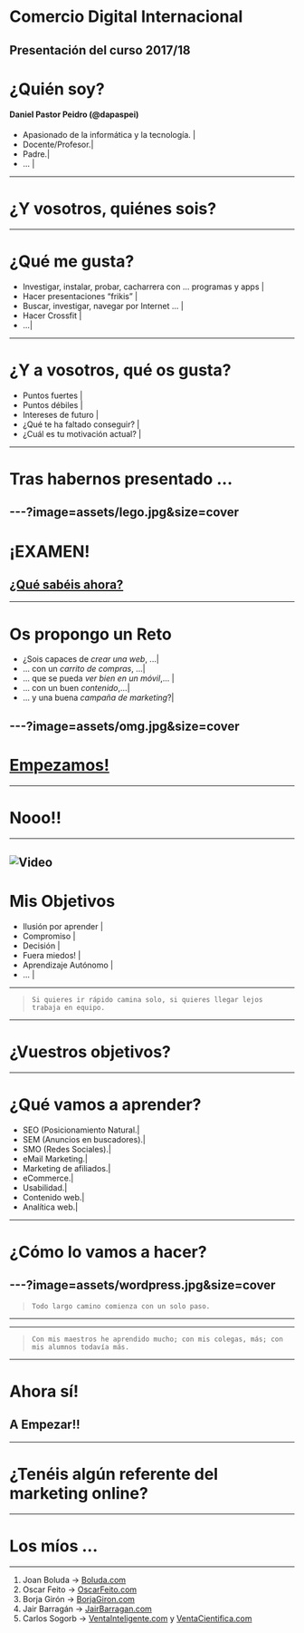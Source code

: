 # Comercio Digital Internacional 
Presentación del curso 2017/18 
---
# ¿Quién soy?
#### Daniel Pastor Peidro (@dapaspei)

- Apasionado de la informática y la tecnología. |
- Docente/Profesor.|
- Padre.|
- … |

---
# ¿Y vosotros, quiénes sois?
---
# ¿Qué me gusta?

- Investigar, instalar, probar, cacharrera con ... programas y apps |
- Hacer presentaciones “frikis” |
- Buscar, investigar, navegar por Internet ... |
- Hacer Crossfit |
- ...|

---
# ¿Y a vosotros, qué os gusta?
- Puntos fuertes |
- Puntos débiles |
- Intereses de futuro |
- ¿Qué te ha faltado conseguir? |
- ¿Cuál es tu motivación actual? |  

--- 
# Tras habernos presentado ...
---?image=assets/lego.jpg&size=cover
---
# ¡EXAMEN!
## [¿Qué sabéis ahora?](https://socrative.com)
---
# Os propongo un Reto
- ¿Sois capaces de *crear una web*, ...|
- ... con un *carrito de compras*, ...|
- ... que se pueda *ver bien en un móvil*,... |
- ... con un buen *contenido*,...|
- ... y una buena *campaña de marketing*?|

---?image=assets/omg.jpg&size=cover
---
# <a href="http://hackertyper.net" target=“_blank”>Empezamos!</a>
---
# Nooo!!
---
![Video](https://www.youtube.com/embed/b2UyFJ_GMZc)
---
# Mis Objetivos
- Ilusión por aprender |
- Compromiso |
- Decisión |
- Fuera miedos! |
- Aprendizaje Autónomo |
- ... |

---
> `Si quieres ir rápido camina solo, si quieres llegar lejos trabaja en equipo.`
---
# ¿Vuestros objetivos?
---
# ¿Qué vamos a aprender?

- SEO (Posicionamiento Natural.|
- SEM (Anuncios en buscadores).|
- SMO (Redes Sociales).|
- eMail Marketing.|
- Marketing de afiliados.|
- eCommerce.|
- Usabilidad.|
- Contenido web.|
- Analítica web.|

---
# ¿Cómo lo vamos a hacer?
---?image=assets/wordpress.jpg&size=cover
---
> `Todo largo camino comienza con un solo paso.`
---

---
> `Con mis maestros he aprendido mucho; con mis colegas, más; con mis alumnos todavía más.`
---
# Ahora sí!
## A Empezar!!
---
# ¿Tenéis algún referente del marketing online?
---
# Los míos ...
---
1. Joan Boluda -> [Boluda.com](https://boluda.com)
2. Oscar Feito -> [OscarFeito.com](http://www.oscarfeito.com/marketing/)
3. Borja Girón -> [BorjaGiron.com](https://www.borjagiron.com)
4. Jair Barragán -> [JairBarragan.com](https://www.jairbarragan.com)
5. Carlos Sogorb -> [VentaInteligente.com](http://ventainteligente.com/quien-soy/) y [VentaCientifica.com](http://ventacientifica.com)
